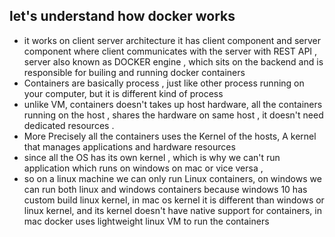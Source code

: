 ## let's understand how docker works 
- it works on client server architecture it has client component and server component where client communicates with the server with REST API , server also known as DOCKER engine , which sits on the backend and is responsible for builing and running docker containers
- Containers are basically process , just like other process running on your computer, but it is different kind of process
- unlike VM, containers doesn't takes up host hardware, all the containers running on the host , shares the hardware on same host , it doesn't need dedicated resources .
- More Precisely all the containers uses the Kernel of the hosts, A kernel that manages applications and hardware resources
- since all the OS has its own kernel , which is why we can't run application which runs on windows on mac or vice versa ,
- so on a linux machine we can only run Linux containers, on windows we can run both linux and windows containers because windows 10 has custom build linux kernel, in mac os kernel it is different than windows or linux kernel, and its kernel doesn't have native support for containers, in mac docker uses lightweight linux VM to run the containers
